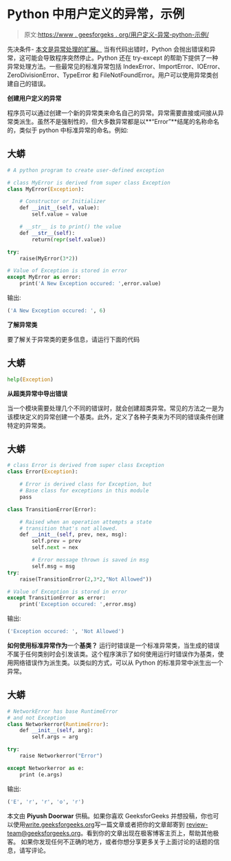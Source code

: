 # Python 中用户定义的异常，示例

> 原文:[https://www . geesforgeks . org/用户定义-异常-python-示例/](https://www.geeksforgeeks.org/user-defined-exceptions-python-examples/)

先决条件- [本文是异常处理的扩展。](https://www.geeksforgeeks.org/python-exception-handling/)
当有代码出错时，Python 会抛出错误和异常，这可能会导致程序突然停止。Python 还在 try-except 的帮助下提供了一种异常处理方法。一些最常见的标准异常包括 IndexError、ImportError、IOError、ZeroDivisionError、TypeError 和 FileNotFoundError。用户可以使用异常类创建自己的错误。

**创建用户定义的异常**

程序员可以通过创建一个新的异常类来命名自己的异常。异常需要直接或间接从异常类派生。虽然不是强制性的，但大多数异常都是以**“Error”**结尾的名称命名的，类似于 python 中标准异常的命名。例如:

## 大蟒

```py
# A python program to create user-defined exception

# class MyError is derived from super class Exception
class MyError(Exception):

    # Constructor or Initializer
    def __init__(self, value):
        self.value = value

    # __str__ is to print() the value
    def __str__(self):
        return(repr(self.value))

try:
    raise(MyError(3*2))

# Value of Exception is stored in error
except MyError as error:
    print('A New Exception occured: ',error.value)
```

输出:

```py
('A New Exception occured: ', 6)
```

**了解异常类**

要了解关于异常类的更多信息，请运行下面的代码

## 大蟒

```py
help(Exception)
```

**从超类异常中导出错误**

当一个模块需要处理几个不同的错误时，就会创建超类异常。常见的方法之一是为该模块定义的异常创建一个基类。此外，定义了各种子类来为不同的错误条件创建特定的异常类。

## 大蟒

```py
# class Error is derived from super class Exception
class Error(Exception):

    # Error is derived class for Exception, but
    # Base class for exceptions in this module
    pass

class TransitionError(Error):

    # Raised when an operation attempts a state
    # transition that's not allowed.
    def __init__(self, prev, nex, msg):
        self.prev = prev
        self.next = nex

        # Error message thrown is saved in msg
        self.msg = msg
try:
    raise(TransitionError(2,3*2,"Not Allowed"))

# Value of Exception is stored in error
except TransitionError as error:
    print('Exception occured: ',error.msg)
```

输出:

```py
('Exception occured: ', 'Not Allowed')
```

**如何使用标准异常作为**一个**基类？**
运行时错误是一个标准异常类，当生成的错误不属于任何类别时会引发该类。这个程序演示了如何使用运行时错误作为基类，使用网络错误作为派生类。以类似的方式，可以从 Python 的标准异常中派生出一个异常。

## 大蟒

```py
# NetworkError has base RuntimeError
# and not Exception
class Networkerror(RuntimeError):
    def __init__(self, arg):
        self.args = arg

try:
    raise Networkerror("Error")

except Networkerror as e:
    print (e.args)
```

输出:

```py
('E', 'r', 'r', 'o', 'r')
```

本文由 **Piyush Doorwar** 供稿。如果你喜欢 GeeksforGeeks 并想投稿，你也可以使用[write.geeksforgeeks.org](https://write.geeksforgeeks.org)写一篇文章或者把你的文章邮寄到 review-team@geeksforgeeks.org。看到你的文章出现在极客博客主页上，帮助其他极客。
如果你发现任何不正确的地方，或者你想分享更多关于上面讨论的话题的信息，请写评论。